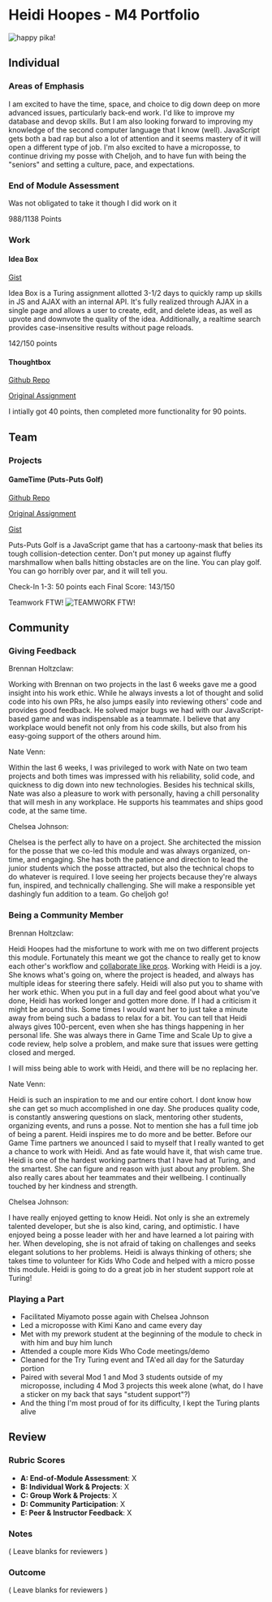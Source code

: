 # Heidi Hoopes - M4 Portfolio

![happy pika!](https://media.giphy.com/media/sdR7KXjYmKegU/giphy.gif)

## Individual

### Areas of Emphasis

I am excited to have the time, space, and choice to dig down deep on more advanced issues, particularly back-end work. I'd like to improve my database and devop skills. But I am also looking forward to improving my knowledge of the second computer language that I know (well). JavaScript gets both a bad rap but also a lot of attention and it seems mastery of it will open a different type of job. I'm also excited to have a microposse, to continue driving my posse with Cheljoh, and to have fun with being the "seniors" and setting a culture, pace, and expectations. 

### End of Module Assessment

Was not obligated to take it though I did work on it

988/1138 Points

### Work

#### Idea Box

[Gist](https://github.com/turingschool/ruby-submissions/blob/master/1511/module_4_assignments/ideabox2.0/heidi_hoopes.md)

Idea Box is a Turing assignment allotted 3-1/2 days to quickly ramp up skills in JS and AJAX with an internal API. It's fully realized through AJAX in a single page and allows a user to create, edit, and delete ideas, as well as upvote and downvote the quality of the idea. Additionally, a realtime search provides case-insensitive results without page reloads.

142/150 points

#### Thoughtbox

[Github Repo](https://github.com/hhoopes/thoughtbox)

[Original Assignment](https://gist.github.com/stevekinney/82831c5b25029415ce8b)

I intially got 40 points, then completed more functionality for 90 points.

## Team

### Projects

#### GameTime (Puts-Puts Golf)

[Github Repo](https://github.com/brennanholtzclaw/game_time)

[Original Assignment](https://github.com/turingschool/lesson_plans/blob/master/ruby_04-apis_and_scalability/gametime_project.markdown)

[Gist](https://github.com/turingschool/ruby-submissions/tree/master/1511/module_4_assignments/gametime/puts-puts)

Puts-Puts Golf is a JavaScript game that has a cartoony-mask that belies its tough collision-detection center. Don't put money up against fluffy marshmallow when balls hitting obstacles are on the line. You can play golf. You can go horribly over par, and it will tell you.

Check-In 1-3: 50 points each
Final Score: 143/150

Teamwork FTW!
![TEAMWORK FTW!](https://media.giphy.com/media/VIwVlXlMuZ3tS/giphy.gif)

## Community

### Giving Feedback

Brennan Holtzclaw:

Working with Brennan on two projects in the last 6 weeks gave me a good insight into his work ethic. While he always invests a lot of thought and solid code into his own PRs, he also jumps easily into reviewing others' code and provides good feedback. He solved major bugs we had with our JavaScript-based game and was indispensable as a teammate. I believe that any workplace would benefit not only from his code skills, but also from his easy-going support of the others around him.

Nate Venn:

Within the last 6 weeks, I was privileged to work with Nate on two team projects and both times was impressed with his reliability, solid code, and quickness to dig down into new technologies. Besides his technical skills, Nate was also a pleasure to work with personally, having a chill personality that will mesh in any workplace. He supports his teammates and ships good code, at the same time.

Chelsea Johnson: 

Chelsea is the perfect ally to have on a project. She architected the mission for the posse that we co-led this module and was always organized, on-time, and engaging. She has both the patience and direction to lead the junior students which the posse attracted, but also the technical chops to do whatever is required. I love seeing her projects because they're always fun, inspired, and technically challenging. She will make a responsible yet dashingly fun addition to a team. Go cheljoh go!

### Being a Community Member

Brennan Holtzclaw:

Heidi Hoopes had the misfortune to work with me on two different projects this module. Fortunately this meant we got the chance to really get to know each other's workflow and [collaborate like pros](http://giphy.com/gifs/cheezburger-pokemon-pikachu-3oEduV4SOS9mmmIOkw). Working with Heidi is a joy. She knows what's going on, where the project is headed, and always has multiple ideas for steering there safely. Heidi will also put you to shame with her work ethic. When you put in a full day and feel good about what you've done, Heidi has worked longer and gotten more done. If I had a criticism it might be around this. Some times I would want her to just take a minute away from being such a badass to relax for a bit. You can tell that Heidi always gives 100-percent, even when she has things happening in her personal life. She was always there in Game Time and Scale Up to give a code review, help solve a problem, and make sure that issues were getting closed and merged.

I will miss being able to work with Heidi, and there will be no replacing her.

Nate Venn: 

Heidi is such an inspiration to me and our entire cohort. I dont know how she
can get so much accomplished in one day. She produces quality code, is
constantly answering questions on slack, mentoring other students, organizing
events, and runs a posse. Not to mention she has a full time job of being a
parent. Heidi inspires me to do more and be better. Before our Game Time
partners we anounced I said to myself that I really wanted to get a chance to
work with Heidi. And as fate would have it, that wish came true. Heidi is one of the
hardest working partners that I have had at Turing, and the smartest. She can
figure and reason with just about any problem. She also really cares about her
teammates and their wellbeing. I continually touched by her kindness and strength.

Chelsea Johnson:

I have really enjoyed getting to know Heidi. Not only is she an extremely talented developer, but she is also kind, caring, and optimistic. I have enjoyed being a posse leader with her and have learned a lot pairing with her. When developing, she is not afraid of taking on challenges and seeks elegant solutions to her problems. Heidi is always thinking of others; she takes time to volunteer for Kids Who Code and helped with a micro posse this module. Heidi is going to do a great job in her student support role at Turing!

### Playing a Part

* Facilitated Miyamoto posse again with Chelsea Johnson
* Led a microposse with Kimi Kano and came every day
* Met with my prework student at the beginning of the module to check in with him and buy him lunch
* Attended a couple more Kids Who Code meetings/demo
* Cleaned for the Try Turing event and TA'ed all day for the Saturday portion
* Paired with several Mod 1 and Mod 3 students outside of my microposse, including 4 Mod 3 projects this week alone (what, do I have a sticker on my back that says "student support"?)
* And the thing I'm most proud of for its difficulty, I kept the Turing plants alive

## Review

### Rubric Scores

* **A: End-of-Module Assessment**: X
* **B: Individual Work & Projects**: X
* **C: Group Work & Projects**: X
* **D: Community Participation**: X
* **E: Peer & Instructor Feedback**: X

### Notes

( Leave blanks for reviewers )

### Outcome

( Leave blanks for reviewers )
